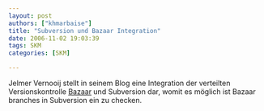 ```yaml
---
layout: post
authors: ["khmarbaise"]
title: "Subversion und Bazaar Integration"
date: 2006-11-02 19:03:39
tags: SKM
categories: [SKM]

---
```

Jelmer Vernooij stellt in seinem Blog eine Integration der verteilten Versionskontrolle
[Bazaar](http://jelmer.vernstok.nl/blog/index.php?/categories/8-bzr "Bazaar") und Subversion dar, womit es möglich ist Bazaar 
branches in Subversion ein zu checken.
